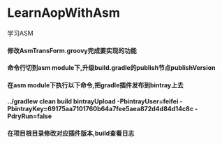 # LearnAopWithAsm
学习ASM  
#### 修改AsmTransForm.groovy完成要实现的功能  
#### 命令行切到asm module下,升级build.gradle的publish节点publishVersion  
#### 在asm module下执行以下命令,把gradle插件发布到bintray上去  
#### ../gradlew clean build bintrayUpload -PbintrayUser=feifei -PbintrayKey=69175aa7101760b64a7fee5aea872d4d84d14c8c -PdryRun=false  
#### 在项目根目录修改对应插件版本,build查看日志  
